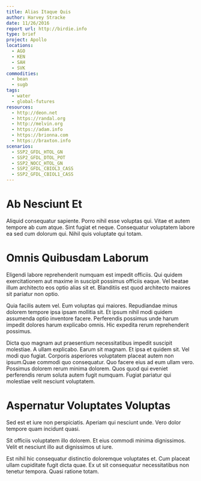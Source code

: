 ```yaml
---
title: Alias Itaque Quis
author: Harvey Stracke
date: 11/26/2016
report url: http://birdie.info
type: brief
project: Apollo
locations:
  - AGO
  - KEN
  - SAH
  - SVK
commodities:
  - bean
  - sugb
tags:
  - water
  - global-futures
resources:
  - http://deon.net
  - https://randal.org
  - http://melvin.org
  - https://adam.info
  - https://brionna.com
  - https://braxton.info
scenarios:
  - SSP2_GFDL_HTOL_GN
  - SSP2_GFDL_DTOL_POT
  - SSP2_NOCC_HTOL_GN
  - SSP2_GFDL_CBIOL3_CASS
  - SSP2_GFDL_CBIOL1_CASS
---
```

# Ab Nesciunt Et
Aliquid consequatur sapiente. Porro nihil esse voluptas qui. Vitae et autem tempore ab cum atque. Sint fugiat et neque. Consequatur voluptatem labore ea sed cum dolorum qui. Nihil quis voluptate qui totam.

# Omnis Quibusdam Laborum
Eligendi labore reprehenderit numquam est impedit officiis. Qui quidem exercitationem aut maxime in suscipit possimus officiis eaque. Vel beatae illum architecto eos optio alias sit et. Blanditiis est quod architecto maiores sit pariatur non optio.
 Quia facilis autem vel. Eum voluptas qui maiores. Repudiandae minus dolorem tempore ipsa ipsam mollitia sit. Et ipsum nihil modi quidem assumenda optio inventore facere. Perferendis possimus unde harum impedit dolores harum explicabo omnis. Hic expedita rerum reprehenderit possimus.
 Dicta quo magnam aut praesentium necessitatibus impedit suscipit molestiae. A ullam explicabo. Earum sit magnam. Et ipsa et quidem sit. Vel modi quo fugiat. Corporis asperiores voluptatem placeat autem non ipsum.Quae commodi quo consequatur. Quo facere eius ad eum ullam vero. Possimus dolorem rerum minima dolorem. Quos quod qui eveniet perferendis rerum soluta autem fugit numquam. Fugiat pariatur qui molestiae velit nesciunt voluptatem.

# Aspernatur Voluptates Voluptas
Sed est et iure non perspiciatis. Aperiam qui nesciunt unde. Vero dolor tempore quam incidunt quasi.
 Sit officiis voluptatem illo dolorem. Et eius commodi minima dignissimos. Velit et nesciunt illo aut dignissimos ut iure.
 Est nihil hic consequatur distinctio doloremque voluptates et. Cum placeat ullam cupiditate fugit dicta quae. Ex ut sit consequatur necessitatibus non tenetur tempora. Quasi ratione totam.
